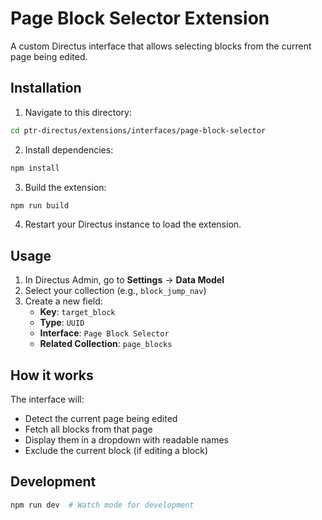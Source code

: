 # Page Block Selector Extension

A custom Directus interface that allows selecting blocks from the current page being edited.

## Installation

1. Navigate to this directory:

```bash
cd ptr-directus/extensions/interfaces/page-block-selector
```

2. Install dependencies:

```bash
npm install
```

3. Build the extension:

```bash
npm run build
```

4. Restart your Directus instance to load the extension.

## Usage

1. In Directus Admin, go to **Settings** → **Data Model**
2. Select your collection (e.g., `block_jump_nav`)
3. Create a new field:
   - **Key**: `target_block`
   - **Type**: `UUID`
   - **Interface**: `Page Block Selector`
   - **Related Collection**: `page_blocks`

## How it works

The interface will:

- Detect the current page being edited
- Fetch all blocks from that page
- Display them in a dropdown with readable names
- Exclude the current block (if editing a block)

## Development

```bash
npm run dev  # Watch mode for development
```


